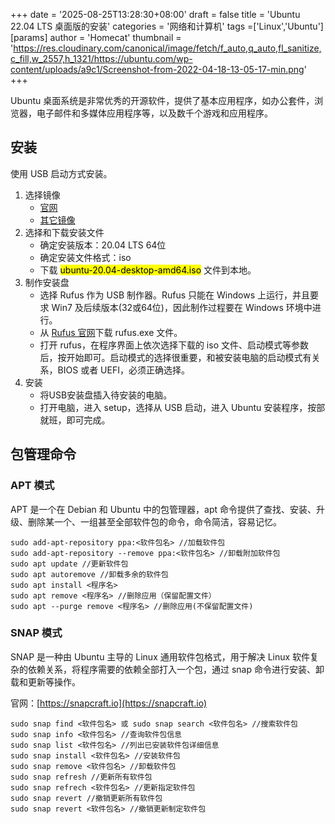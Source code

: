+++
date = '2025-08-25T13:28:30+08:00'
draft = false
title = 'Ubuntu 22.04 LTS 桌面版的安装'
categories = '网络和计算机'
tags =['Linux','Ubuntu']
[params]
    author = 'Homecat'
    thumbnail = 'https://res.cloudinary.com/canonical/image/fetch/f_auto,q_auto,fl_sanitize,c_fill,w_2557,h_1321/https://ubuntu.com/wp-content/uploads/a9c1/Screenshot-from-2022-04-18-13-05-17-min.png'
+++


Ubuntu 桌面系统是非常优秀的开源软件，提供了基本应用程序，如办公套件，浏览器，电子邮件和多媒体应用程序等，以及数千个游戏和应用程序。

<!--more-->

## 安装

使用 USB 启动方式安装。
1. 选择镜像
   - [官网](https://cn.ubuntu.com/download/desktop)
   - [其它镜像](https://launchpad.net/ubuntu/+cdmirrors)
2. 选择和下载安装文件
   - 确定安装版本：20.04 LTS 64位
   - 确定安装文件格式：iso
   - 下载 <mark>ubuntu-20.04-desktop-amd64.iso</mark> 文件到本地。
3. 制作安装盘
   - 选择 Rufus 作为 USB 制作器。Rufus 只能在 Windows 上运行，并且要求 Win7 及后续版本(32或64位)，因此制作过程要在 Windows 环境中进行。
   - 从 [Rufus 官网](https://rufus.ie)下载 rufus.exe 文件。
   - 打开 rufus，在程序界面上依次选择下载的 iso 文件、启动模式等参数后，按开始即可。启动模式的选择很重要，和被安装电脑的启动模式有关系，BIOS 或者 UEFI，必须正确选择。
4. 安装
   - 将USB安装盘插入待安装的电脑。
   - 打开电脑，进入 setup，选择从 USB 启动，进入 Ubuntu 安装程序，按部就班，即可完成。

## 包管理命令

### APT 模式

APT 是一个在 Debian 和 Ubuntu 中的包管理器，apt 命令提供了查找、安装、升级、删除某一个、一组甚至全部软件包的命令，命令简洁，容易记忆。

```
sudo add-apt-repository ppa:<软件包名> //加载软件包 
sudo add-apt-repository --remove ppa:<软件包名> //卸载附加软件包
sudo apt update //更新软件包
sudo apt autoremove //卸载多余的软件包
sudo apt install <程序名>
sudo apt remove <程序名> //删除应用（保留配置文件）
sudo apt --purge remove <程序名> //删除应用(不保留配置文件)
```

### SNAP 模式

SNAP 是一种由 Ubuntu 主导的 Linux 通用软件包格式，用于解决 Linux 软件复杂的依赖关系，将程序需要的依赖全部打入一个包，通过 snap 命令进行安装、卸载和更新等操作。

官网：[https://snapcraft.io](https://snapcraft.io)

```
sudo snap find <软件包名> 或 sudo snap search <软件包名> //搜索软件包
sudo snap info <软件包名> //查询软件包信息
sudo snap list <软件包名> //列出已安装软件包详细信息
sudo snap install <软件包名> //安装软件包
sudo snap remove <软件包名> //卸载软件包
sudo snap refresh //更新所有软件包
sudo snap refrech <软件包名> //更新指定软件包
sudo snap revert //撤销更新所有软件包
sudo snap revert <软件包名> //撤销更新制定软件包
```